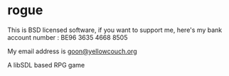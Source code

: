 # rogue

This is BSD licensed software, if you want to support me, here's my
bank account number : BE96 3635 4668 8505

My email address is goon@yellowcouch.org

A libSDL based RPG game

